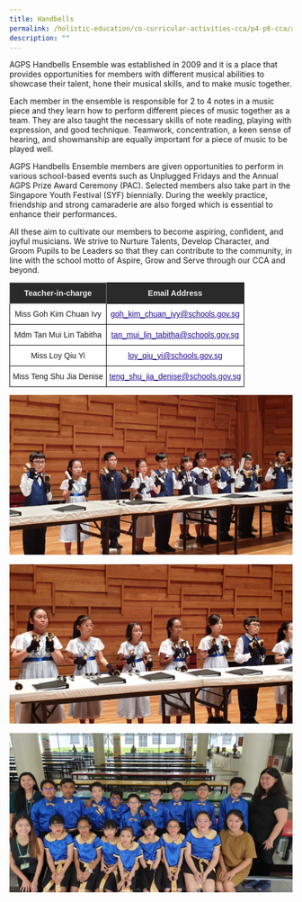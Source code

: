 ```yaml
---
title: Handbells
permalink: /holistic-education/co-curricular-activities-cca/p4-p6-cca/aesthetics/handbells/
description: ""
---
```

AGPS Handbells Ensemble was established in 2009 and it is a place that provides opportunities for members with different musical abilities to showcase their talent, hone their musical skills, and to make music together.

  

Each member in the ensemble is responsible for 2 to 4 notes in a music piece and they learn how to perform different pieces of music together as a team. They are also taught the necessary skills of note reading, playing with expression, and good technique. Teamwork, concentration, a keen sense of hearing, and showmanship are equally important for a piece of music to be played well.

  

AGPS Handbells Ensemble members are given opportunities to perform in various school-based events such as Unplugged Fridays and the Annual AGPS Prize Award Ceremony (PAC). Selected members also take part in the Singapore Youth Festival (SYF) biennially. During the weekly practice, friendship and strong camaraderie are also forged which is essential to enhance their performances.

  

All these aim to cultivate our members to become aspiring, confident, and joyful musicians. We strive to Nurture Talents, Develop Character, and Groom Pupils to be Leaders so that they can contribute to the community, in line with the school motto of Aspire, Grow and Serve through our CCA and beyond.

<style type="text/css">
.tg  {border-collapse:collapse;border-spacing:0;}
.tg td{border-color:black;border-style:solid;border-width:1px;font-family:Arial, sans-serif;font-size:14px;
  overflow:hidden;padding:10px 5px;word-break:normal;}
.tg th{border-color:black;border-style:solid;border-width:1px;font-family:Arial, sans-serif;font-size:14px;
  font-weight:normal;overflow:hidden;padding:10px 5px;word-break:normal;}
.tg .tg-2705{background-color:#2A2A2A;color:#EEE;font-weight:bold;text-align:center;vertical-align:middle}
.tg .tg-8zvm{background-color:#2A2A2A;border-color:inherit;color:#EEE;font-weight:bold;text-align:center;vertical-align:middle}
.tg .tg-f4yw{background-color:#FFF;text-align:center;vertical-align:middle}
.tg .tg-0pyt{background-color:#FFF;color:#21088A;font-weight:bold;text-align:center;text-decoration:underline;vertical-align:top}
</style>
<table class="tg">
<thead>
  <tr>
    <th class="tg-8zvm"><span style="color:#EEE;background-color:#2A2A2A">Teacher-in-charge</span></th>
    <th class="tg-2705"><span style="color:#EEE;background-color:#2A2A2A">Email Address</span></th>
  </tr>
</thead>
<tbody>
  <tr>
    <td class="tg-f4yw">Miss Goh Kim Chuan Ivy</td>
    <td class="tg-0pyt"><a href="mailto:goh_kim_chuan_ivy@schools.gov.sg"><span style="font-weight:500;text-decoration:underline;color:#21088A">goh_kim_chuan_ivy@schools.gov.sg</span></a></td>
  </tr>
  <tr>
    <td class="tg-f4yw">Mdm Tan Mui Lin Tabitha</td>
    <td class="tg-0pyt"><a href="mailto:tan_mui_lin_tabitha@schools.gov.sg"><span style="font-weight:500;text-decoration:underline;color:#21088A">tan_mui_lin_tabitha@schools.gov.sg</span></a></td>
  </tr>
  <tr>
    <td class="tg-f4yw">Miss Loy Qiu Yi<br></td>
    <td class="tg-0pyt"><a href="mailto:loy_qiu_yi@schools.gov.sg"><span style="font-weight:500;text-decoration:underline;color:#21088A">loy_qiu_yi@schools.gov.sg</span></a><br></td>
  </tr>
  <tr>
    <td class="tg-f4yw">Miss Teng Shu Jia Denise<br></td>
    <td class="tg-0pyt"><a href="mailto:teng_shu_jia_denise@schools.gov.sg"><span style="font-weight:500;text-decoration:underline;color:#21088A">teng_shu_jia_denise@schools.gov.sg</span></a></td>
  </tr>
</tbody>
</table>

![Handbells SYF2020](/images/CCA/Aesthetics/Handbells/SYF2020.jpg)

![Handbells SYF 2020](/images/CCA/Aesthetics/Handbells/SYF%202020%202.jpg)

![Handbells](/images/CCA/Aesthetics/Handbells/Handbells3.jpg)